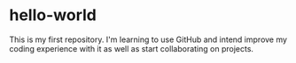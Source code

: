 # hello-world
This is my first repository. I'm learning to use GitHub and intend improve my coding experience with it as well as start collaborating on projects.
